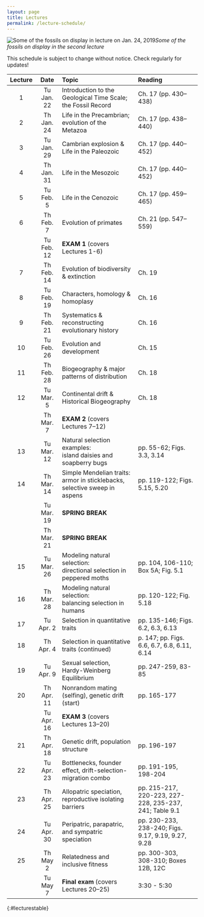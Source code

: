 ```yaml
---
layout: page
title: Lectures
permalink: /lecture-schedule/
---
```

![Some of the fossils on display in lecture on Jan. 24, 2019](../assets/img/fossil-banner.png)_Some of the fossils on display in the second lecture_

This schedule is subject to change without notice. Check regularly for updates!

Lecture |  Date      | Topic                                                             |  Reading
:-----: | :--------: | :---------------------------------------------------------------- |  :-----------------
   1    | Tu Jan. 22 | Introduction to the Geological Time Scale; the Fossil Record      |  Ch. 17 (pp. 430–438)
   2    | Th Jan. 24 | Life in the Precambrian; evolution of the Metazoa                 |  Ch. 17 (pp. 438–440)
   3    | Tu Jan. 29 | Cambrian explosion & Life in the Paleozoic                        |  Ch. 17 (pp. 440–452)
   4    | Th Jan. 31 | Life in the Mesozoic                                              |  Ch. 17 (pp. 440–452)
   5    | Tu Feb.  5 | Life in the Cenozoic                                              |  Ch. 17 (pp. 459–465)
   6    | Th Feb.  7 | Evolution of primates                                             |  Ch. 21 (pp. 547–559)
        | Tu Feb. 12 | **EXAM 1** (covers Lectures 1-6)                                  |
   7    | Th Feb. 14 | Evolution of biodiversity & extinction                            |  Ch. 19
   8    | Tu Feb. 19 | Characters, homology & homoplasy                                  |  Ch. 16
   9    | Th Feb. 21 | Systematics & reconstructing evolutionary history                 |  Ch. 16
  10    | Tu Feb. 26 | Evolution and development                                         |  Ch. 15
  11    | Th Feb. 28 | Biogeography & major patterns of distribution                     |  Ch. 18
  12    | Tu Mar.  5 | Continental drift & Historical Biogeography                       |  Ch. 18
        | Th Mar.  7 | **EXAM 2** (covers Lectures 7–12)                                 |
  13    | Tu Mar. 12 | Natural selection examples:<br/>island daisies and soapberry bugs              |  pp. 55-62; Figs. 3.3, 3.14
  14    | Th Mar. 14 | Simple Mendelian traits:<br/>armor in sticklebacks, selective sweep in aspens |  pp. 119-122; Figs. 5.15, 5.20
        | Tu Mar. 19 | **SPRING BREAK**                                                  |
        | Th Mar. 21 | **SPRING BREAK**                                                  |
  15    | Tu Mar. 26 | Modeling natural selection:<br/>directional selection in peppered moths |  pp. 104, 106-110; Box 5A; Fig. 5.1
  16    | Th Mar. 28 | Modeling natural selection:<br/>balancing selection in humans     |  pp. 120-122; Fig. 5.18
  17    | Tu Apr.  2 | Selection in quantitative traits                                  |  pp. 135-146; Figs. 6.2, 6.3, 6.13
  18    | Th Apr.  4 | Selection in quantitative traits (continued)                      |  p. 147; pp. Figs. 6.6, 6.7, 6.8, 6.11, 6.14
  19    | Tu Apr.  9 | Sexual selection, Hardy-Weinberg Equilibrium                      |  pp. 247-259, 83-85
  20    | Th Apr. 11 | Nonrandom mating (selfing), genetic drift (start)                 |  pp. 165-177
        | Tu Apr. 16 | **EXAM 3**  (covers Lectures 13–20)                               |
  21    | Th Apr. 18 | Genetic drift, population structure                               |  pp. 196-197
  22    | Tu Apr. 23 | Bottlenecks, founder effect, drift-selection-migration combo      |  pp. 191-195, 198-204
  23    | Th Apr. 25 | Allopatric speciation, reproductive isolating barriers            |  pp. 215-217, 220-223, 227-228, 235-237, 241; Table 9.1
  24    | Tu Apr. 30 | Peripatric, parapatric, and sympatric speciation                  |  pp. 230-233, 238-240; Figs. 9.17, 9.19, 9.27, 9.28
  25    | Th May   2 | Relatedness and inclusive fitness                                 |  pp. 300-303, 308-310; Boxes 12B, 12C
        | Tu May   7 | **Final exam** (covers Lectures 20–25)                            | 3:30 - 5:30
{:#lecturestable}
